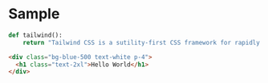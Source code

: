 # Sample

<!--snippet a8a30baedee6976e8f988fd9ebb01e6b-->
<!--title: Testing-->
<!--descr: Testing the tailwind function-->

```python
def tailwind():
    return "Tailwind CSS is a sutility-first CSS framework for rapidly building custom designs."
```

<!--/snippet-->

<!--snippet-->
<!--title: Testing Html-->
<!--descr: Testing the tailwind function-->

```html
<div class="bg-blue-500 text-white p-4">
  <h1 class="text-2xl">Hello World</h1>
</div>
```

<!--/snippet-->
